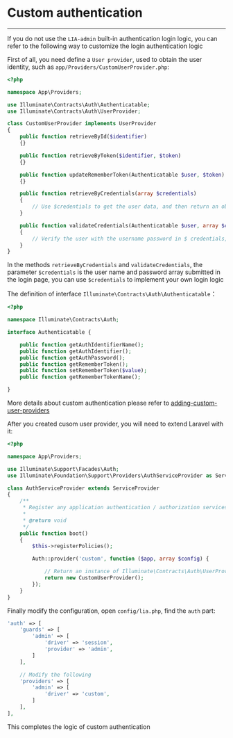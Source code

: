 # Custom authentication #
------------
If you do not use the `LIA-admin` built-in authentication login logic, you can refer to the following way to customize the login authentication logic

First of all, you need define a `User provider`, used to obtain the user identity, such as `app/Providers/CustomUserProvider.php`:

```php
<?php

namespace App\Providers;

use Illuminate\Contracts\Auth\Authenticatable;
use Illuminate\Contracts\Auth\UserProvider;

class CustomUserProvider implements UserProvider
{
    public function retrieveById($identifier)
    {}

    public function retrieveByToken($identifier, $token)
    {}

    public function updateRememberToken(Authenticatable $user, $token)
    {}

    public function retrieveByCredentials(array $credentials)
    {
        // Use $credentials to get the user data, and then return an object implements interface `Illuminate\Contracts\Auth\Authenticatable` 
    }

    public function validateCredentials(Authenticatable $user, array $credentials)
    {
        // Verify the user with the username password in $ credentials, return `true` or `false`
    }
}
```
In the methods `retrieveByCredentials` and `validateCredentials`, the parameter `$credentials` is the user name and password array submitted in the login page, you can use `$credentials` to implement your own login logic

The definition of interface `Illuminate\Contracts\Auth\Authenticatable`：
```php
<?php

namespace Illuminate\Contracts\Auth;

interface Authenticatable {

    public function getAuthIdentifierName();
    public function getAuthIdentifier();
    public function getAuthPassword();
    public function getRememberToken();
    public function setRememberToken($value);
    public function getRememberTokenName();

}
```
More details about custom authentication please refer to [adding-custom-user-providers](https://laravel.com/docs/5.6/authentication#adding-custom-user-providers)

After you created cusom user provider, you will need to extend Laravel with it:
```php
<?php

namespace App\Providers;

use Illuminate\Support\Facades\Auth;
use Illuminate\Foundation\Support\Providers\AuthServiceProvider as ServiceProvider;

class AuthServiceProvider extends ServiceProvider
{
    /**
     * Register any application authentication / authorization services.
     *
     * @return void
     */
    public function boot()
    {
        $this->registerPolicies();

        Auth::provider('custom', function ($app, array $config) {

            // Return an instance of Illuminate\Contracts\Auth\UserProvider...
            return new CustomUserProvider();
        });
    }
}
```
Finally modify the configuration, open `config/lia.php`, find the `auth` part:
```php
'auth' => [
    'guards' => [
        'admin' => [
            'driver' => 'session',
            'provider' => 'admin',
        ]
    ],

    // Modify the following
    'providers' => [
        'admin' => [
            'driver' => 'custom',
        ]
    ],
],
```
This completes the logic of custom authentication
